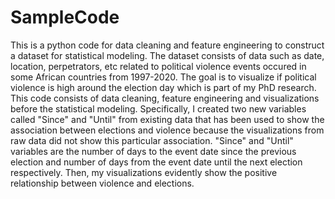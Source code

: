 # SampleCode
This is a python code for data cleaning and feature engineering to construct a dataset for statistical modeling.
The dataset consists of data such as date, location, perpetrators, etc related to political violence events occured in some African countries from 1997-2020. The goal is to visualize if political violence is high around the election day which is part of my PhD research. This code consists of data cleaning, feature engineering and visualizations before the statistical modeling. Specifically, I created two new variables called "Since" and "Until" from existing data that has been used to show the association between elections and violence because the visualizations from raw data did not show this particular association. "Since" and "Until" variables are the number of days to the event date since the previous election and number of days from the event date until the next election respectively. Then, my visualizations evidently show the positive relationship between violence and elections.

